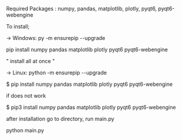 

Required Packages : numpy, pandas, matplotlib, plotly, pyqt6, pyqt6-webengine

To install;

-> Windows:
py -m ensurepip --upgrade

pip install numpy pandas matplotlib plotly pyqt6 pyqt6-webengine


" install all at once "


-> Linux:
python -m ensurepip --upgrade

$ pip install numpy pandas matplotlib plotly pyqt6 pyqt6-webengine

if does not work

$ pip3 install numpy pandas matplotlib plotly pyqt6 pyqt6-webengine

after installation go to directory, run main.py

python main.py
